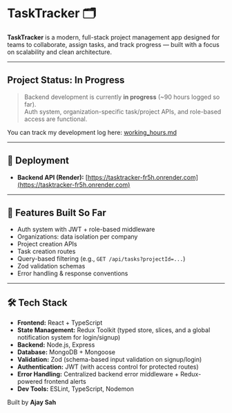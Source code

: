 # TaskTracker 🗂️

**TaskTracker** is a modern, full-stack project management app designed for teams to collaborate, assign tasks, and track progress — built with a focus on scalability and clean architecture.

---

## Project Status: In Progress

> Backend development is currently **in progress** (~90 hours logged so far).  
> Auth system, organization-specific task/project APIs, and role-based access are functional.

You can track my development log here: [working_hours.md](./working_hours.md)

---

## 🚀 Deployment

- **Backend API (Render):** [https://tasktracker-fr5h.onrender.com](https://tasktracker-fr5h.onrender.com)  

---

## 🔧 Features Built So Far

- Auth system with JWT + role-based middleware
- Organizations: data isolation per company
- Project creation APIs
- Task creation routes
- Query-based filtering (e.g., `GET /api/tasks?projectId=...`)
- Zod validation schemas
- Error handling & response conventions

---

## 🛠️ Tech Stack

- **Frontend:** React + TypeScript  
- **State Management:** Redux Toolkit (typed store, slices, and a global notification system for login/signup)  
- **Backend:** Node.js, Express  
- **Database:** MongoDB + Mongoose  
- **Validation:** Zod (schema-based input validation on signup/login)  
- **Authentication:** JWT (with access control for protected routes)  
- **Error Handling:** Centralized backend error middleware + Redux-powered frontend alerts  
- **Dev Tools:** ESLint, TypeScript, Nodemon  

Built by **Ajay Sah**  


